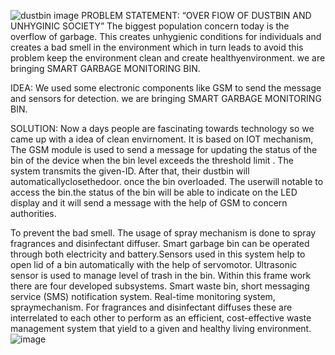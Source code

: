 ![dustbin image](https://github.com/Jyotigithubtest/Jyotigithubtest/assets/126903153/4b0642c7-48a2-4b0b-9e92-1341444daf90)
PROBLEM STATEMENT: “OVER FIOW OF DUSTBIN AND UNHYGINIC SOCIETY”
                     The biggest population concern today is the overflow of garbage. This creates
unhygienic conditions for individuals and creates a bad smell in the environment
which in turn leads to avoid this problem keep the environment clean and create
healthyenvironment. we are bringing SMART GARBAGE MONITORING BIN.



IDEA: We used some electronic components like GSM to send the message and sensors for detection. we are bringing SMART GARBAGE MONITORING BIN.


SOLUTION: Now a days people are fascinating towards technology so we came up with a idea of clean envirnoment.
It is based on IOT mechanism, The GSM module is used to send a message for
updating the status of the bin of the device when the bin level exceeds the
threshold limit . The system transmits the given-ID. After that, their dustbin
will automaticallyclosethedoor. once the bin overloaded. The userwill notable to
access the bin.the status of the bin will be able to indicate on the LED display and
it will send a message with the help of GSM to concern authorities.

To prevent the bad smell. The usage of spray mechanism is done to spray
fragrances and disinfectant diffuser. Smart garbage bin can be operated
through both electricity and battery.Sensors used in this system help to open lid
of a bin automatically with the help of servomotor. Ultrasonic sensor is used to
manage level of trash in the bin.
Within this frame work there are four developed subsystems. Smart waste bin,
short messaging service (SMS) notification system. Real-time monitoring
system, spraymechanism.
For fragrances and disinfectant diffuses these are interrelated to each other
to perform as an efficient, cost-effective waste management system that
yield to a given and healthy living environment.
![image](https://github.com/Jyotigithubtest/Jyotigithubtest/assets/126903153/2d8be65a-55ba-47b2-afa1-f7957854afc2)

